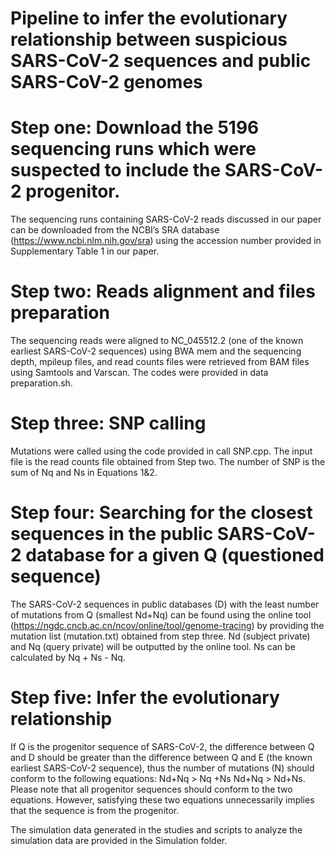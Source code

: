 # Pipeline to infer the evolutionary relationship between suspicious SARS-CoV-2 sequences and public SARS-CoV-2 genomes

# Step one: Download the 5196 sequencing runs which were suspected to include the SARS-CoV-2 progenitor.
The sequencing runs containing SARS-CoV-2 reads discussed in our paper can be downloaded from the NCBI’s SRA database (https://www.ncbi.nlm.nih.gov/sra) using the accession number provided in Supplementary Table 1 in our paper.

# Step two:  Reads alignment and files preparation
The sequencing reads were aligned to NC_045512.2 (one of the known earliest SARS-CoV-2 sequences) using BWA mem and the sequencing depth, mpileup files, and read counts files were retrieved from BAM files using Samtools and Varscan. 
The codes were provided in data preparation.sh.

# Step three: SNP calling
Mutations were called using the code provided in call SNP.cpp. The input file is the read counts file obtained from Step two. 
The number of SNP is the sum of Nq and Ns in Equations 1&2.

# Step four: Searching for the closest sequences in the public SARS-CoV-2 database for a given Q (questioned sequence)
The SARS-CoV-2 sequences in public databases (D) with the least number of mutations from Q (smallest Nd+Nq) can be found using the online tool (https://ngdc.cncb.ac.cn/ncov/online/tool/genome-tracing) by providing the mutation list (mutation.txt) obtained from step three. 
Nd (subject private) and Nq (query private) will be outputted by the online tool.
Ns can be calculated by Nq + Ns - Nq.

# Step five: Infer the evolutionary relationship
If Q is the progenitor sequence of SARS-CoV-2, the difference between Q and D should be greater than the difference between Q and E (the known earliest SARS-CoV-2 sequence), thus the number of mutations (N) should conform to the following equations: Nd+Nq > Nq +Ns 
Nd+Nq > Nd+Ns. 
Please note that all progenitor sequences should conform to the two equations. However, satisfying these two equations unnecessarily implies that the sequence is from the progenitor.

The simulation data generated in the studies and scripts to analyze the simulation data are provided in the Simulation folder.
